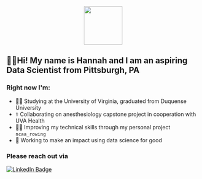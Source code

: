 <div id="header" align="center">
  <img src="https://i.giphy.com/media/v1.Y2lkPTc5MGI3NjExZW0zYXdrdjc4Z3I3MGVwbmI5cTJvOHNtc2Qzc3JzNmVlOWVqcmEyZyZlcD12MV9pbnRlcm5hbF9naWZfYnlfaWQmY3Q9cw/aIJDrOomj81MQZz2uO/giphy.gif" width="100"/>
</div>

## 👩‍💻Hi! My name is Hannah and I am an aspiring Data Scientist from Pittsburgh, PA

### Right now I'm:

* 👩‍🎓 Studying at the University of Virginia, graduated from Duquense University
* ⚕️ Collaborating on anesthesiology capstone project in cooperation with UVA Health
* 🚣‍♀️ Improving my technical skills through my personal project `ncaa_rowing`
* 🌱 Working to make an impact using data science for good

### Please reach out via 
  <div id="badges">
  <a href="www.linkedin.com/in/hannah-valenty-2b7b04261">
    <img src="https://img.shields.io/badge/LinkedIn-blue?style=for-the-badge&logo=linkedin&logoColor=white" alt="LinkedIn Badge"/>
  </a>
</div>

<!--
**hvalenty/hvalenty** is a ✨ _special_ ✨ repository because its `README.md` (this file) appears on your GitHub profile.

Here are some ideas to get you started:

- 🔭 I’m currently working on ...
- 🌱 I’m currently learning ...
- 👯 I’m looking to collaborate on ...
- 🤔 I’m looking for help with ...
- 💬 Ask me about ...
- 📫 How to reach me: ...
- 😄 Pronouns: ...
- ⚡ Fun fact: ...
-->
